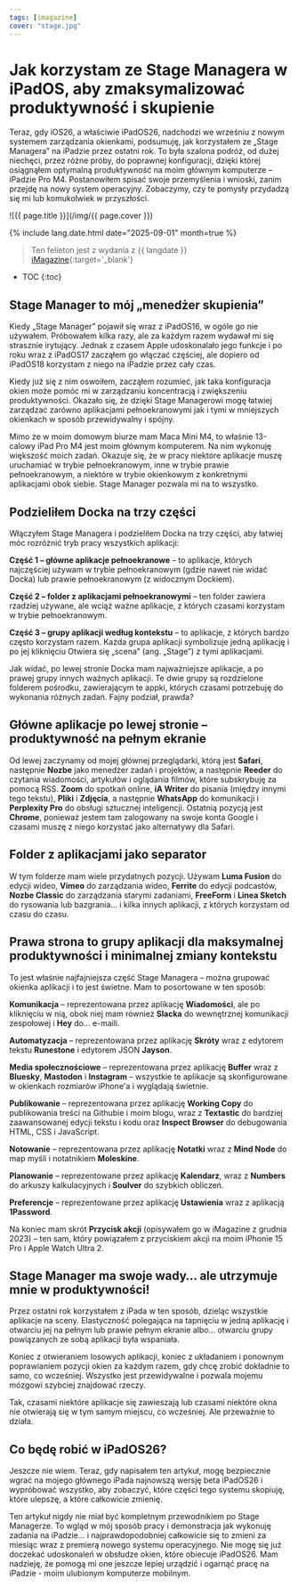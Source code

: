```yaml
---
tags: [imagazine]
cover: "stage.jpg"
---
```


# Jak korzystam ze Stage Managera w iPadOS, aby zmaksymalizować produktywność i skupienie

Teraz, gdy iOS26, a właściwie iPadOS26, nadchodzi we wrześniu z nowym systemem zarządzania okienkami, podsumuję, jak korzystałem ze „Stage Managera” na iPadzie przez ostatni rok. To była szalona podróż, od dużej niechęci, przez różne próby, do poprawnej konfiguracji, dzięki której osiągnąłem optymalną produktywność na moim głównym komputerze – iPadzie Pro M4. Postanowiłem spisać swoje przemyślenia i wnioski, zanim przejdę na nowy system operacyjny. Zobaczymy, czy te pomysły przydadzą się mi lub komukolwiek w przyszłości.

<!--More-->

![{{ page.title }}](/img/{{ page.cover }})

{% include lang.date.html date="2025-09-01" month=true %}

> Ten felieton jest z wydania z {{ langdate }} [iMagazine](https://imagazine.pl){:target='_blank'}

* TOC
{:toc}

## Stage Manager to mój „menedżer skupienia”

Kiedy „Stage Manager” pojawił się wraz z iPadOS16, w ogóle go nie używałem. Próbowałem kilka razy, ale za każdym razem wydawał mi się strasznie irytujący. Jednak z czasem Apple udoskonalało jego funkcje i po roku wraz z iPadOS17 zacząłem go włączać częściej, ale dopiero od iPadOS18 korzystam z niego na iPadzie przez cały czas.

Kiedy już się z nim oswoiłem, zacząłem rozumieć, jak taka konfiguracja okien może pomóc mi w zarządzaniu koncentracją i zwiększeniu produktywności. Okazało się, że dzięki Stage Managerowi mogę łatwiej zarządzać zarówno aplikacjami pełnoekranowymi jak i tymi w mniejszych okienkach w sposób przewidywalny i spójny.

Mimo że w moim domowym biurze mam Maca Mini M4, to właśnie 13-calowy iPad Pro M4 jest moim głównym komputerem. Na nim wykonuję większość moich zadań. Okazuje się, że w pracy niektóre aplikacje muszę uruchamiać w trybie pełnoekranowym, inne w trybie prawie pełnoekranowym, a niektóre w trybie okienkowym z konkretnymi aplikacjami obok siebie. Stage Manager pozwala mi na to wszystko.

## Podzieliłem Docka na trzy części

Włączyłem Stage Managera i podzieliłem Docka na trzy części, aby łatwiej móc rozróżnić tryb pracy wszystkich aplikacji:

**Część 1 – główne aplikacje pełnoekranowe** – to aplikacje, których najczęściej używam w trybie pełnoekranowym (gdzie nawet nie widać Docka) lub prawie pełnoekranowym (z widocznym Dockiem).

**Część 2 – folder z aplikacjami pełnoekranowymi** – ten folder zawiera rzadziej używane, ale wciąż ważne aplikacje, z których czasami korzystam w trybie pełnoekranowym.

**Część 3 – grupy aplikacji według kontekstu** – to aplikacje, z których bardzo często korzystam razem. Każda grupa aplikacji symbolizuje jedną aplikację i po jej kliknięciu Otwiera się „scena” (ang. „Stage”) z tymi aplikacjami.

Jak widać, po lewej stronie Docka mam najważniejsze aplikacje, a po prawej grupy innych ważnych aplikacji. Te dwie grupy są rozdzielone folderem pośrodku, zawierającym te appki, których czasami potrzebuję do wykonania różnych zadań. Fajny podział, prawda?

## Główne aplikacje po lewej stronie – produktywność na pełnym ekranie

Od lewej zaczynamy od mojej głównej przeglądarki, którą jest **Safari**, następnie **Nozbe** jako menedżer zadań i projektów, a następnie **Reeder** do czytania wiadomości, artykułów i oglądania filmów, które subskrybuję za pomocą RSS. **Zoom** do spotkań online, **iA Writer** do pisania (między innymi tego tekstu), **Pliki** i **Zdjęcia**, a następnie **WhatsApp** do komunikacji i **Perplexity Pro** do obsługi sztucznej inteligencji. Ostatnią pozycją jest **Chrome**, ponieważ jestem tam zalogowany na swoje konta Google i czasami muszę z niego korzystać jako alternatywy dla Safari.

## Folder z aplikacjami jako separator

W tym folderze mam wiele przydatnych pozycji. Używam **Luma Fusion** do edycji wideo, **Vimeo** do zarządzania wideo, **Ferrite** do edycji podcastów, **Nozbe Classic** do zarządzania starymi zadaniami, **FreeForm** i **Linea Sketch** do rysowania lub bazgrania… i kilka innych aplikacji, z których korzystam od czasu do czasu.

## Prawa strona to grupy aplikacji dla maksymalnej produktywności i minimalnej zmiany kontekstu

To jest właśnie najfajniejsza część Stage Managera – można grupować okienka aplikacji i to jest świetne. Mam to posortowane w ten sposób:

**Komunikacja** – reprezentowana przez aplikację **Wiadomości**, ale po kliknięciu w nią, obok niej mam również **Slacka** do wewnętrznej komunikacji zespołowej i **Hey** do… e-maili.

**Automatyzacja** – reprezentowana przez aplikację **Skróty** wraz z edytorem tekstu **Runestone** i edytorem JSON **Jayson**.

**Media społecznościowe** – reprezentowana przez aplikację **Buffer** wraz z **Bluesky**, **Mastodon** i **Instagram** – wszystkie te aplikacje są skonfigurowane w okienkach rozmiarów iPhone'a i wyglądają świetnie.

**Publikowanie** – reprezentowana przez aplikację **Working Copy** do publikowania treści na Githubie i moim blogu, wraz z **Textastic** do bardziej zaawansowanej edycji tekstu i kodu oraz **Inspect Browser** do debugowania HTML, CSS i JavaScript.

**Notowanie** – reprezentowana przez aplikację **Notatki** wraz z **Mind Node** do map myśli i notatnikiem **Moleskine**.

**Planowanie** – reprezentowane przez aplikację **Kalendarz**, wraz z **Numbers** do arkuszy kalkulacyjnych i **Soulver** do szybkich obliczeń.

**Preferencje** – reprezentowane przez aplikację **Ustawienia** wraz z aplikacją **1Password**.

Na koniec mam skrót **Przycisk akcji** (opisywałem go w iMagazine z grudnia 2023) – ten sam, który powiązałem z przyciskiem akcji na moim iPhonie 15 Pro i Apple Watch Ultra 2.

## Stage Manager ma swoje wady… ale utrzymuje mnie w produktywności!

Przez ostatni rok korzystałem z iPada w ten sposób, dzieląc wszystkie aplikacje na sceny. Elastyczność polegająca na tapnięciu w jedną aplikację i otwarciu jej na pełnym lub prawie pełnym ekranie albo… otwarciu grupy powiązanych ze sobą aplikacji była wspaniała.

Koniec z otwieraniem losowych aplikacji, koniec z układaniem i ponownym poprawianiem pozycji okien za każdym razem, gdy chcę zrobić dokładnie to samo, co wcześniej. Wszystko jest przewidywalne i pozwala mojemu mózgowi szybciej znajdować rzeczy.

Tak, czasami niektóre aplikacje się zawieszają lub czasami niektóre okna nie otwierają się w tym samym miejscu, co wcześniej. Ale przeważnie to działa.

## Co będę robić w iPadOS26?

Jeszcze nie wiem. Teraz, gdy napisałem ten artykuł, mogę bezpiecznie wgrać na mojego głównego iPada najnowszą wersję beta iPadOS26 i wypróbować wszystko, aby zobaczyć, które części tego systemu skopiuję, które ulepszę, a które całkowicie zmienię.

Ten artykuł nigdy nie miał być kompletnym przewodnikiem po Stage Managerze. To wgląd w mój sposób pracy i demonstracja jak wykonuję zadania na iPadzie… i najprawdopodobniej całkowicie się to zmieni za miesiąc wraz z premierą nowego systemu operacyjnego. Nie mogę się już doczekać udoskonaleń w obsłudze okien, które obiecuje iPadOS26. Mam nadzieję, że pomogą mi one jeszcze lepiej urządzić i ogarnąć pracę na iPadzie - moim ulubionym komputerze mobilnym.

[n]: https://michael.gratis/nozbe_pl
[np]: https://michael.gratis/nozbepersonal_pl
